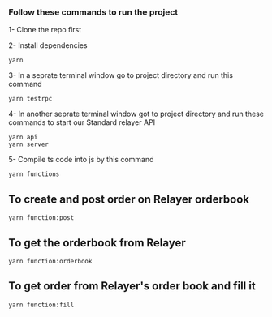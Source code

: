 ### Follow these commands to run the project

1- Clone the repo first

2- Install dependencies
```
yarn
```

3- In a seprate terminal window go to project directory and run this command
```
yarn testrpc
```

4- In another seprate terminal window got to project directory and run these commands to start our Standard relayer API
```
yarn api
yarn server
```

5- Compile ts code into js by this command
``` 
yarn functions
```

## To create and post order on Relayer orderbook
```
yarn function:post
```

## To get the orderbook from Relayer
```
yarn function:orderbook
```

## To get order from Relayer's order book and fill it
```
yarn function:fill
```
